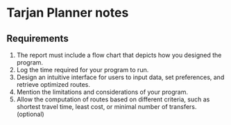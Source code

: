 # Tarjan Planner notes
## Requirements
1. The report must include a flow chart that depicts how you designed the program.
2. Log the time required for your program to run.
3. Design an intuitive interface for users to input data, set preferences, and retrieve optimized routes.
4. Mention the limitations and considerations of your program.
5. Allow the computation of routes based on different criteria, such as shortest travel time, least cost, or minimal number of transfers. (optional)